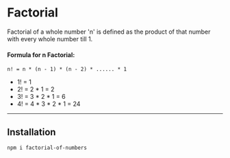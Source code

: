 # Factorial 
Factorial of a whole number 'n' is defined as the product of that number with every whole number till 1.
#### Formula for n Factorial:
    n! = n * (n - 1) * (n - 2) * ...... * 1
- 1! = 1
- 2! = 2 * 1 = 2
- 3! = 3 * 2 * 1 = 6
- 4! = 4 * 3 * 2 * 1 = 24
***

## Installation  

    npm i factorial-of-numbers